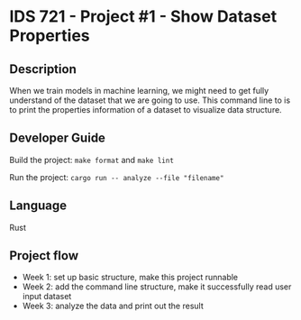 # IDS 721 - Project #1 - Show Dataset Properties

## Description
When we train models in machine learning, we might need to get fully understand of the dataset that we are going to use. This command line to is to print the properties information of a dataset to visualize data structure. 

## Developer Guide
Build the project: `make format` and `make lint`

Run the project: `cargo run -- analyze --file "filename"`

## Language
Rust

## Project flow
* Week 1: set up basic structure, make this project runnable
* Week 2: add the command line structure, make it successfully read user input dataset
* Week 3: analyze the data and print out the result
